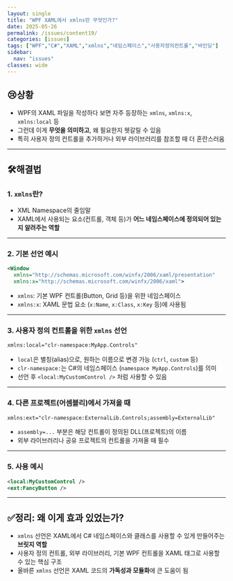 ```yaml
---
layout: single
title: "WPF XAML에서 xmlns란 무엇인가?"
date: 2025-05-26
permalink: /issues/content19/
categories: [issues]
tags: ["WPF","C#","XAML","xmlns","네임스페이스","사용자정의컨트롤","바인딩"]
sidebar:
  nav: "issues"
classes: wide
---
```


## 😢**상황**
* WPF의 XAML 파일을 작성하다 보면 자주 등장하는 `xmlns`, `xmlns:x`, `xmlns:local` 등  
* 그런데 이게 **무엇을 의미하고**, 왜 필요한지 헷갈릴 수 있음  
* 특히 사용자 정의 컨트롤을 추가하거나 외부 라이브러리를 참조할 때 더 혼란스러움

***

## 🛠️**해결법**

### 1. `xmlns`란?

- XML Namespace의 줄임말
- XAML에서 사용되는 요소(컨트롤, 객체 등)가 **어느 네임스페이스에 정의되어 있는지 알려주는 역할**

---

### 2. 기본 선언 예시

```xml
<Window
  xmlns="http://schemas.microsoft.com/winfx/2006/xaml/presentation"
  xmlns:x="http://schemas.microsoft.com/winfx/2006/xaml">
```

- `xmlns`: 기본 WPF 컨트롤(Button, Grid 등)을 위한 네임스페이스
- `xmlns:x`: XAML 문법 요소 (`x:Name`, `x:Class`, `x:Key` 등)에 사용됨

---

### 3. 사용자 정의 컨트롤을 위한 `xmlns` 선언

```xml
xmlns:local="clr-namespace:MyApp.Controls"
```

- `local`은 별칭(alias)으로, 원하는 이름으로 변경 가능 (`ctrl`, `custom` 등)
- `clr-namespace:`는 C#의 네임스페이스 (`namespace MyApp.Controls`)를 의미
- 선언 후 `<local:MyCustomControl />` 처럼 사용할 수 있음

---

### 4. 다른 프로젝트(어셈블리)에서 가져올 때

```xml
xmlns:ext="clr-namespace:ExternalLib.Controls;assembly=ExternalLib"
```

- `assembly=...` 부분은 해당 컨트롤이 정의된 DLL(프로젝트)의 이름
- 외부 라이브러리나 공유 프로젝트의 컨트롤을 가져올 때 필수

---

### 5. 사용 예시

```xml
<local:MyCustomControl />
<ext:FancyButton />
```

---

## ✅**정리: 왜 이게 효과 있었는가?**

* `xmlns` 선언은 XAML에서 C# 네임스페이스와 클래스를 사용할 수 있게 만들어주는 **브릿지 역할**
* 사용자 정의 컨트롤, 외부 라이브러리, 기본 WPF 컨트롤을 XAML 태그로 사용할 수 있는 핵심 구조
* 올바른 `xmlns` 선언은 XAML 코드의 **가독성과 모듈화**에 큰 도움이 됨
